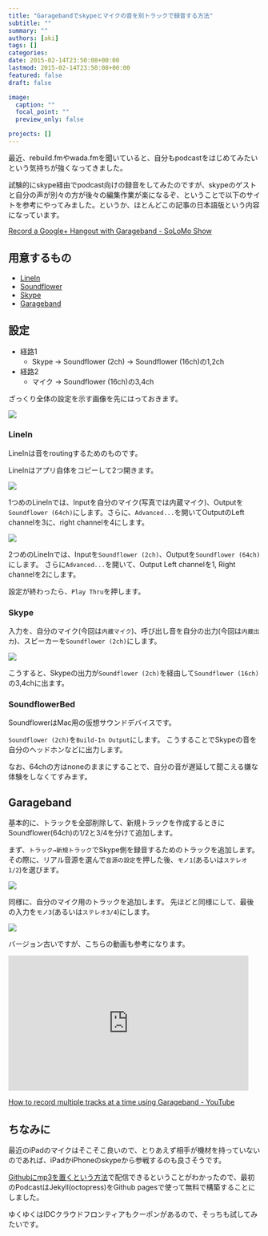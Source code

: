 ```yaml
---
title: "Garagebandでskypeとマイクの音を別トラックで録音する方法"
subtitle: ""
summary: ""
authors: [aki]
tags: []
categories: 
date: 2015-02-14T23:50:08+00:00
lastmod: 2015-02-14T23:50:08+00:00
featured: false
draft: false

image:
  caption: ""
  focal_point: ""
  preview_only: false

projects: []
---
```

最近、rebuild.fmやwada.fmを聞いていると、自分もpodcastをはじめてみたいという気持ちが強くなってきました。

試験的にskype経由でpodcast向けの録音をしてみたのですが、skypeのゲストと自分の声が別々の方が後々の編集作業が楽になるぞ、ということで以下のサイトを参考にやってみました。というか、ほとんどこの記事の日本語版という内容になっています。

[Record a Google+ Hangout with Garageband - SoLoMo Show](http://solomoshow.com/record-a-google-hangout-with-garageband/)

## 用意するもの

- [LineIn](http://www.rogueamoeba.com/freebies/)
- [Soundflower](https://code.google.com/p/soundflower/)
- [Skype](http://www.skype.com/ja/)
- [Garageband](http://www.apple.com/mac/garageband/)

## 設定

- 経路1
  - Skype -\> Soundflower (2ch) -\> Soundflower (16ch)の1,2ch
- 経路2
  - マイク -\> Soundflower (16ch)の3,4ch

ざっくり全体の設定を示す画像を先にはっておきます。

![](/img/20150214/20150214234917.png)

### LineIn

LineInは音をroutingするためのものです。

LineInはアプリ自体をコピーして2つ開きます。

![](/img/20150214/20150214233717.png)

1つめのLineInでは、Inputを自分のマイク(写真では内蔵マイク)、Outputを`Soundflower (64ch)`にします。さらに、`Advanced...`を開いてOutputのLeft channelを3に、right channelを4にします。

![](/img/20150214/20150214233729.png)

2つめのLineInでは、Inputを`Soundflower (2ch)`、Outputを`Soundflower (64ch)`にします。 さらに`Advanced...`を開いて、Output Left channelを1, Right channelを2にします。

設定が終わったら、`Play Thru`を押します。

### Skype

入力を、自分のマイク(今回は`内蔵マイク`)、呼び出し音を自分の出力(今回は`内蔵出力`)、スピーカーを`Soundflower (2ch)`にします。

![](/img/20150214/20150214233746.png)

こうすると、Skypeの出力が`Soundflower (2ch)`を経由して`Soundflower (16ch)`の3,4chに出ます。

### SoundflowerBed

SoundflowerはMac用の仮想サウンドデバイスです。

`Soundflower (2ch)`を`Build-In Output`にします。 こうすることでSkypeの音を自分のヘッドホンなどに出力します。

なお、64chの方はnoneのままにすることで、自分の音が遅延して聞こえる嫌な体験をしなくてすみます。

## Garageband

基本的に、トラックを全部削除して、新規トラックを作成するときにSoundflower(64ch)の1/2と3/4を分けて追加します。

まず、`トラック→新規トラック`でSkype側を録音するためのトラックを追加します。 その際に、リアル音源を選んで`音源の設定`を押した後、`モノ1`(あるいは`ステレオ1/2`)を選びます。

![](/img/20150214/20150214234109.png)

同様に、自分のマイク用のトラックを追加します。 先ほどと同様にして、最後の入力を`モノ3`(あるいは`ステレオ3/4`)にします。

![](/img/20150214/20150214234348.png)

バージョン古いですが、こちらの動画も参考になります。

<iframe width="480" height="270" src="http://www.youtube.com/embed/21DUC_x_z5g?feature=oembed" frameborder="0" allowfullscreen></iframe>

[How to record multiple tracks at a time using Garageband - YouTube](https://www.youtube.com/watch?v=21DUC_x_z5g)

## ちなみに

最近のiPadのマイクはそこそこ良いので、とりあえず相手が機材を持っていないのであれば、iPadかiPhoneのskypeから参戦するのも良さそうです。

[Githubにmp3を置くという方法](http://kozyty.com/blog/2014/10/nanapod/)で配信できるということがわかったので、最初のPodcastはJekyll(octopress)をGithub pagesで使って無料で構築することにしました。

ゆくゆくはIDCクラウドフロンティアもクーポンがあるので、そっちも試してみたいです。


